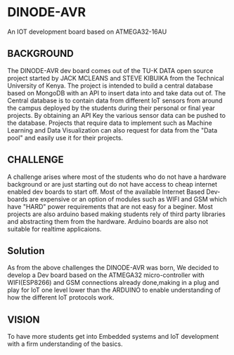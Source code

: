 # DINODE-AVR
An IOT development board based on ATMEGA32-16AU


## BACKGROUND
The DINODE-AVR dev board comes out of the TU-K DATA open source project started by JACK MCLEANS and STEVE KIBUIKA from the Technical University of Kenya.
The project is intended to build a central database based on MongoDB with an API to insert data into and take data out of. 
The Central database is  to contain data from different IoT sensors from around the campus deployed by the students during their personal or final year projects.
By obtaining an API Key the various sensor data can be pushed to the database.
Projects that require data to implement such as Machine Learning and Data Visualization can also request for data from the "Data pool" and easily use it for their projects.


## CHALLENGE
A challenge arises where most of the students who do not have a hardware background or are just starting out do not have access to cheap internet enabled dev boards to start off.
Most of the available Internet Based Dev-boards are expensive or an option of modules such as WIFI and GSM which have "HARD" power requirements that are not easy for a beginer.
Most projects are also arduino based making students rely of third party libraries and abstracting them from the hardware. Arduino boards are also not suitable for realtime applicaions.

## Solution

As from the above challenges the DINODE-AVR was born, We decided to develop a Dev board based on the ATMEGA32 micro-controller with WIFI(ESP8266) and GSM connections already done,making in a plug and play for IoT one level lower than the ARDUINO to enable understanding of how the different IoT protocols work.


## VISION
To have more students get into Embedded systems and IoT development with a firm understanding of the basics.
